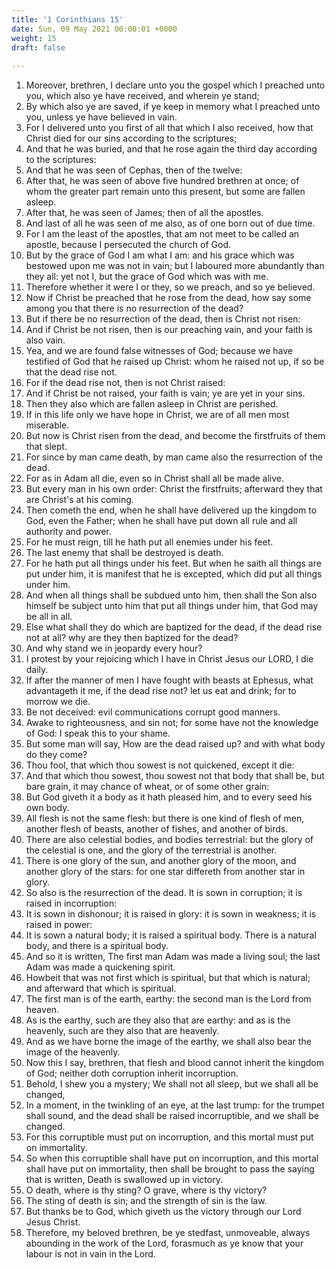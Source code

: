 ```yaml
---
title: '1 Corinthians 15'
date: Sun, 09 May 2021 00:00:01 +0000
weight: 15
draft: false
  
---
```


1. Moreover, brethren, I declare unto you the gospel which I preached unto you, which also ye have received, and wherein ye stand;
2. By which also ye are saved, if ye keep in memory what I preached unto you, unless ye have believed in vain.
3. For I delivered unto you first of all that which I also received, how that Christ died for our sins according to the scriptures;
4. And that he was buried, and that he rose again the third day according to the scriptures:
5. And that he was seen of Cephas, then of the twelve:
6. After that, he was seen of above five hundred brethren at once; of whom the greater part remain unto this present, but some are fallen asleep.
7. After that, he was seen of James; then of all the apostles.
8. And last of all he was seen of me also, as of one born out of due time.
9. For I am the least of the apostles, that am not meet to be called an apostle, because I persecuted the church of God.
10. But by the grace of God I am what I am: and his grace which was bestowed upon me was not in vain; but I laboured more abundantly than they all: yet not I, but the grace of God which was with me.
11. Therefore whether it were I or they, so we preach, and so ye believed.
12. Now if Christ be preached that he rose from the dead, how say some among you that there is no resurrection of the dead?
13. But if there be no resurrection of the dead, then is Christ not risen:
14. And if Christ be not risen, then is our preaching vain, and your faith is also vain.
15. Yea, and we are found false witnesses of God; because we have testified of God that he raised up Christ: whom he raised not up, if so be that the dead rise not.
16. For if the dead rise not, then is not Christ raised:
17. And if Christ be not raised, your faith is vain; ye are yet in your sins.
18. Then they also which are fallen asleep in Christ are perished.
19. If in this life only we have hope in Christ, we are of all men most miserable.
20. But now is Christ risen from the dead, and become the firstfruits of them that slept.
21. For since by man came death, by man came also the resurrection of the dead.
22. For as in Adam all die, even so in Christ shall all be made alive.
23. But every man in his own order: Christ the firstfruits; afterward they that are Christ's at his coming.
24. Then cometh the end, when he shall have delivered up the kingdom to God, even the Father; when he shall have put down all rule and all authority and power.
25. For he must reign, till he hath put all enemies under his feet.
26. The last enemy that shall be destroyed is death.
27. For he hath put all things under his feet. But when he saith all things are put under him, it is manifest that he is excepted, which did put all things under him.
28. And when all things shall be subdued unto him, then shall the Son also himself be subject unto him that put all things under him, that God may be all in all.
29. Else what shall they do which are baptized for the dead, if the dead rise not at all? why are they then baptized for the dead?
30. And why stand we in jeopardy every hour?
31. I protest by your rejoicing which I have in Christ Jesus our LORD, I die daily.
32. If after the manner of men I have fought with beasts at Ephesus, what advantageth it me, if the dead rise not? let us eat and drink; for to morrow we die.
33. Be not deceived: evil communications corrupt good manners.
34. Awake to righteousness, and sin not; for some have not the knowledge of God: I speak this to your shame.
35. But some man will say, How are the dead raised up? and with what body do they come?
36. Thou fool, that which thou sowest is not quickened, except it die:
37. And that which thou sowest, thou sowest not that body that shall be, but bare grain, it may chance of wheat, or of some other grain:
38. But God giveth it a body as it hath pleased him, and to every seed his own body.
39. All flesh is not the same flesh: but there is one kind of flesh of men, another flesh of beasts, another of fishes, and another of birds.
40. There are also celestial bodies, and bodies terrestrial: but the glory of the celestial is one, and the glory of the terrestrial is another.
41. There is one glory of the sun, and another glory of the moon, and another glory of the stars: for one star differeth from another star in glory.
42. So also is the resurrection of the dead. It is sown in corruption; it is raised in incorruption:
43. It is sown in dishonour; it is raised in glory: it is sown in weakness; it is raised in power:
44. It is sown a natural body; it is raised a spiritual body. There is a natural body, and there is a spiritual body.
45. And so it is written, The first man Adam was made a living soul; the last Adam was made a quickening spirit.
46. Howbeit that was not first which is spiritual, but that which is natural; and afterward that which is spiritual.
47. The first man is of the earth, earthy: the second man is the Lord from heaven.
48. As is the earthy, such are they also that are earthy: and as is the heavenly, such are they also that are heavenly.
49. And as we have borne the image of the earthy, we shall also bear the image of the heavenly.
50. Now this I say, brethren, that flesh and blood cannot inherit the kingdom of God; neither doth corruption inherit incorruption.
51. Behold, I shew you a mystery; We shall not all sleep, but we shall all be changed,
52. In a moment, in the twinkling of an eye, at the last trump: for the trumpet shall sound, and the dead shall be raised incorruptible, and we shall be changed.
53. For this corruptible must put on incorruption, and this mortal must put on immortality.
54. So when this corruptible shall have put on incorruption, and this mortal shall have put on immortality, then shall be brought to pass the saying that is written, Death is swallowed up in victory.
55. O death, where is thy sting? O grave, where is thy victory?
56. The sting of death is sin; and the strength of sin is the law.
57. But thanks be to God, which giveth us the victory through our Lord Jesus Christ.
58. Therefore, my beloved brethren, be ye stedfast, unmoveable, always abounding in the work of the Lord, forasmuch as ye know that your labour is not in vain in the Lord.
